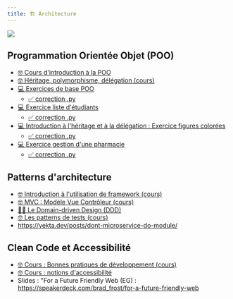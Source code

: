 ```yaml
---
title: 🏗️ Architecture
---
```


![](@assets/undraw/undraw_design-components_529l.svg)

## Programmation Orientée Objet (POO)

- [🤓 Cours d'introduction à la POO](/cours/archi/poo/poo-cours)
- [🤓 Héritage, polymorphisme, délégation (cours)](/cours/archi/heritage)
- [💻 Exercices de base POO](/cours/archi/poo/exos-poo)
  - [✅ correction .py](/cours/archi/poo/exos-poo_correction.py)
- [💻 Exercice liste d'étudiants](/cours/archi/poo/exo-poo-etudiants)
  - [✅ correction .py](/cours/archi/poo/exo-poo-etudiants_correction.py)
- [💻 Introduction à l'héritage et à la délégation : Exercice figures colorées](/cours/archi/poo/exo-poo-figures-colorees)
  - [✅ correction .py](/cours/archi/poo/exo-poo-figures-colorees_correction.py)
- [💻 Exercice gestion d'une pharmacie](/cours/archi/poo/exo-poo-pharmacie)
  - [✅ correction .py](/cours/archi/poo/exo-poo-pharmacie_correction.py)

## Patterns d'architecture

- [🤓 Introduction à l'utilisation de framework (cours)](/cours/archi/choix-framework-cours)
- [🤓 MVC : Modèle Vue Contrôleur (cours)](/cours/archi/mvc-cours)
- [🧑‍💼 Le Domain-driven Design (DDD)](/cours/ddd/)
- [🤓 Les patterns de tests (cours)](/cours/tests/methodo/patterns-cours)
- <https://yekta.dev/posts/dont-microservice-do-module/>

## Clean Code et Accessibilité

- [🤓 Cours : Bonnes pratiques de développement (cours)](/cours/green-it/clean-code)
- [🤓 Cours : notions d'accessibilité](/cours/green-it/accessibilite)
- Slides : "For a Future Friendly Web (EG) : <https://speakerdeck.com/brad_frost/for-a-future-friendly-web>

